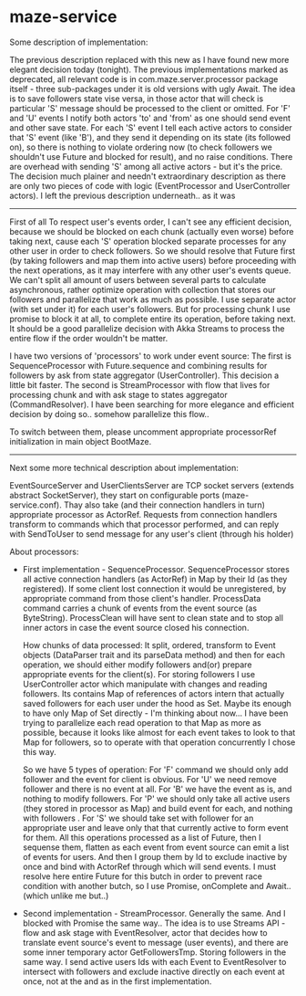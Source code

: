# maze-service

Some description of implementation:

The previous description replaced with this new as I have found new more elegant decision today (tonight).
The previous implementations marked as deprecated, all relevant code is in com.maze.server.processor package itself - 
 three sub-packages under it is old versions with ugly Await.
The idea is to save followers state vise versa, 
 in those actor that will check is particular 'S' message should be processed to the client or omitted.
For 'F' and 'U' events I notify both actors 'to' and 'from' as one should send event and other save state.
For each 'S' event I tell each active actors to consider that 'S' event (like 'B'), 
 and they send it depending on its state (its followed on), so there is nothing to violate ordering now 
 (to check followers we shouldn't use Future and blocked for result), and no raise conditions.
There are overhead with sending 'S' among all active actors - but it's the price.
The decision much plainer and needn't extraordinary description as there are only two pieces of code with logic 
 (EventProcessor and UserController actors).
I left the previous description underneath.. as it was

---

First of all
To respect user's events order, I can't see any efficient decision,
 because we should be blocked on each chunk (actually even worse) before taking next,
 cause each 'S' operation blocked separate processes for any other user in order to check followers.
So we should resolve that Future first (by taking followers and map them into active users) 
 before proceeding with the next operations, as it may interfere with any other user's events queue.
We can't split all amount of users between several parts to calculate asynchronous, 
 rather optimize operation with collection that stores our followers and parallelize that work as much as possible.
I use separate actor (with set under it) for each user's followers.
But for processing chunk I use promise to block it at all, to complete entire its operation, before taking next.
It should be a good parallelize decision with Akka Streams to process the entire flow if the order wouldn't be matter.

I have two versions of 'processors' to work under event source:
The first is SequenceProcessor with Future.sequence and combining results for followers by ask from state aggregator (UserController).
This decision a little bit faster.
The second is StreamProcessor with flow that lives for processing chunk and with ask stage to states aggregator (CommandResolver).
I have been searching for more elegance and efficient decision by doing so.. somehow parallelize this flow..

To switch between them, please uncomment appropriate processorRef initialization in main object BootMaze.

---

Next some more technical description about implementation:

EventSourceServer and UserClientsServer are TCP socket servers (extends abstract SocketServer),
 they start on configurable ports (maze-service.conf).
Thay also take (and their connection handlers in turn) appropriate processor as ActorRef.
Requests from connection handlers transform to commands which that processor performed,
 and can reply with SendToUser to send message for any user's client (through his holder)
 
About processors:

* First implementation - SequenceProcessor.
  SequenceProcessor stores all active connection handlers (as ActorRef) in Map by their Id (as they registered).
  If some client lost connection it would be unregistered, by appropriate command from those client's handler.
  ProcessData command carries a chunk of events from the event source (as ByteString).
  ProcessClean will have sent to clean state and to stop all inner actors in case the event source closed his connection.
  
  How chunks of data processed:
  It split, ordered, transform to Event objects (DataParser trait and its parseData method) 
   and then for each operation, we should either modify followers and(or) prepare appropriate events for the client(s).
  For storing followers I use UserController actor which manipulate with changes and reading followers.
  Its contains Map of references of actors intern that actually saved followers for each user under the hood as Set.
  Maybe its enough to have only Map of Set directly - I'm thinking about now...
  I have been trying to parallelize each read operation to that Map as more as possible, 
   because it looks like almost for each event takes to look to that Map for followers,
   so to operate with that operation concurrently I chose this way.
   
  So we have 5 types of operation:
  For 'F' command  we should only add follower and the event for client is obvious.
  For 'U' we need remove follower and there is no event at all.
  For 'B' we have the event as is, and nothing to modify followers.
  For 'P' we should only take all active users (they stored in processor as Map) and build event for each, and nothing with followers .
  For 'S' we should take set with follower for an appropriate user and leave only that that currently active to form event for them.
  All this operations processed as a list of Future, then I sequense them, 
   flatten as each event from event source can emit a list of events for users.
  And then I group them by Id to exclude inactive by once and bind with ActorRef through which will send events.
  I must resolve here entire Future for this butch in order to prevent race condition with another butch, 
   so I use Promise, onComplete and Await.. (which unlike me but..)

* Second implementation - StreamProcessor.
  Generally the same. And I blocked with Promise the same way..
  The idea is to use Streams API - flow and ask stage with EventResolver, 
   actor that decides how to translate event source's event to message (user events), 
   and there are some inner temporary actor GetFollowersTmp.
  Storing followers in the same way.
  I send active users Ids with each Event to EventResolver to intersect with followers 
   and exclude inactive directly on each event at once, not at the and as in the first implementation.


